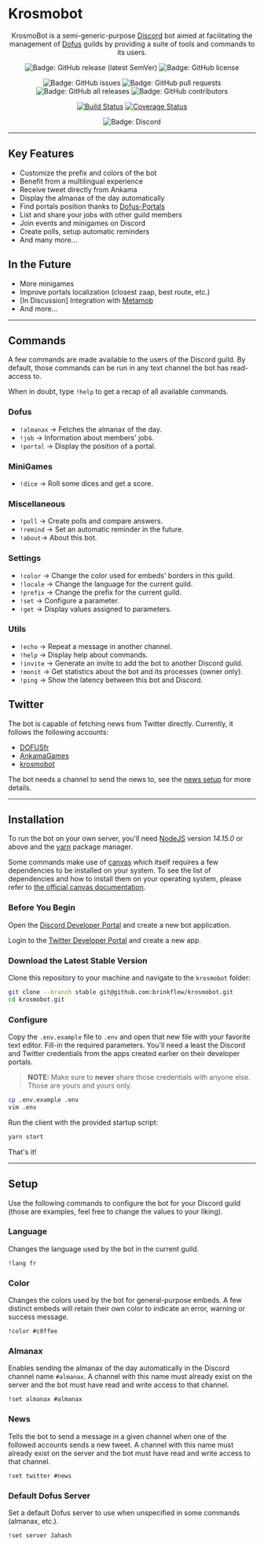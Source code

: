 # Krosmobot

<div align="center">

KrosmoBot is a semi-generic-purpose [Discord](https://discord.com/)
bot aimed at facilitating the management of [Dofus](https://www.dofus.com/en)
guilds by providing a suite of tools and commands to its users.

![Badge: GitHub release (latest SemVer)]
![Badge: GitHub license]

![Badge: GitHub issues]
![Badge: GitHub pull requests]
![Badge: GitHub all releases]
![Badge: GitHub contributors]

[![Build Status](https://travis-ci.org/brinkflew/krosmobot.svg?branch=stable)](https://travis-ci.org/brinkflew/krosmobot)
[![Coverage Status](https://coveralls.io/repos/github/brinkflew/krosmobot/badge.svg?branch=stable)](https://coveralls.io/github/brinkflew/krosmobot?branch=stable)

![Badge: Discord]

</div>

---

## Key Features

- Customize the prefix and colors of the bot
- Benefit from a multilingual experience
- Receive tweet directly from Ankama
- Display the almanax of the day automatically
- Find portals position thanks to [Dofus-Portals](https://dofus-portals.fr/)
- List and share your jobs with other guild members
- Join events and minigames on Discord
- Create polls, setup automatic reminders
- And many more...


## In the Future

- More minigames
- Improve portals localization (closest zaap, best route, etc.)
- [In Discussion] Integration with [Metamob](https://www.metamob.fr/)
- And more...

---

## Commands

A few commands are made available to the users of the Discord guild. By default,
those commands can be run in any text channel the bot has read-access to.

When in doubt, type `!help` to get a recap of all available commands.

### Dofus

- `!almanax` → Fetches the almanax of the day.
- `!job` → Information about members' jobs.
- `!portal` → Display the position of a portal.

### MiniGames

- `!dice` → Roll some dices and get a score.

### Miscellaneous

- `!poll` → Create polls and compare answers.
- `!remind` → Set an automatic reminder in the future.
- `!about`→ About this bot.

### Settings

- `!color` → Change the color used for embeds' borders in this guild.
- `!locale` → Change the language for the current guild.
- `!prefix` → Change the prefix for the current guild.
- `!set` → Configure a parameter.
- `!get` → Display values assigned to parameters.

### Utils

- `!echo` → Repeat a message in another channel.
- `!help` → Display help about commands.
- `!invite` → Generate an invite to add the bot to another Discord guild.
- `!monit` → Get statistics about the bot and its processes (owner only).
- `!ping` → Show the latency between this bot and Discord.

## Twitter

The bot is capable of fetching news from Twitter directly. Currently,
it follows the following accounts:

- [DOFUSfr](https://twitter.com/DOFUSfr?s=20)
- [AnkamaGames](https://twitter.com/AnkamaGames?s=20)
- [krosmobot](https://twitter.com/krosmobot?s=20)

The bot needs a channel to send the news to, see the [news setup](#News) for more details.

---

## Installation

To run the bot on your own server, you'll need [NodeJS](https://nodejs.org/en)
version *14.15.0* or above and the [yarn](https://yarnpkg.com/) package manager.

Some commands make use of [canvas](https://www.npmjs.com/package/canvas)
which itself requires a few dependencies to be installed on your system.
To see the list of dependencies and how to install them
on your operating system, please refer to
[the official canvas documentation](https://github.com/Automattic/node-canvas#compiling).

### Before You Begin

Open the [Discord Developer Portal](https://discord.com/developers/applications) and create a new bot application.

Login to the [Twitter Developer Portal](https://developer.twitter.com/en) and create a new app.

### Download the Latest Stable Version

Clone this repository to your machine and navigate
to the `krosmobot` folder:

```sh
git clone --branch stable git@github.com:brinkflew/krosmobot.git
cd krosmobot.git
```

### Configure

Copy the `.env.example` file to `.env` and open that new file with your favorite text editor. Fill-in the required parameters. You'll need a least
the Discord and Twitter credentials from the apps created earlier on their developer portals.

> **NOTE:** Make sure to __never__ share those credentials with anyone else. Those are yours and yours only.

```sh
cp .env.example .env
vim .env
```

Run the client with the provided startup script:

```sh
yarn start
```

That's it!

---

## Setup

Use the following commands to configure the bot for your Discord guild
(those are examples, feel free to change the values to your liking).

### Language

Changes the language used by the bot in the current guild.

```
!lang fr
```

### Color

Changes the colors used by the bot for general-purpose embeds.
A few distinct embeds will retain their own color to indicate an error,
warning or success message.

```
!color #c0ffee
```

### Almanax

Enables sending the almanax of the day automatically in the Discord channel name `#almanax`.
A channel with this name must already exist on the server and the bot must have
read and write access to that channel.

```
!set almanax #almanax
```

### News

Tells the bot to send a message in a given channel when one of the followed accounts sends
a new tweet. A channel with this name must already exist on the server and the bot
must have read and write access to that channel.

```
!set twitter #news
```

### Default Dofus Server

Set a default Dofus server to use when unspecified in some commands (almanax, etc.).

```
!set server Jahash
```

[Badge: GitHub release (latest SemVer)]: https://img.shields.io/github/v/release/brinkflew/krosmobot?label=version
[Badge: GitHub license]: https://img.shields.io/github/license/brinkflew/krosmobot?label=license
[Badge: GitHub issues]: https://img.shields.io/github/issues-raw/brinkflew/krosmobot?label=issues&logo=GitHub
[Badge: GitHub pull requests]: https://img.shields.io/github/issues-pr-raw/brinkflew/krosmobot?label=pull%20requests
[Badge: GitHub all releases]: https://img.shields.io/github/downloads/brinkflew/krosmobot/total?label=downloads
[Badge: GitHub contributors]: https://img.shields.io/github/contributors/brinkflew/krosmobot?label=contributors
[Badge: Discord]: https://img.shields.io/discord/399609103137112078?color=%237289DA&label=discord&logo=discord
